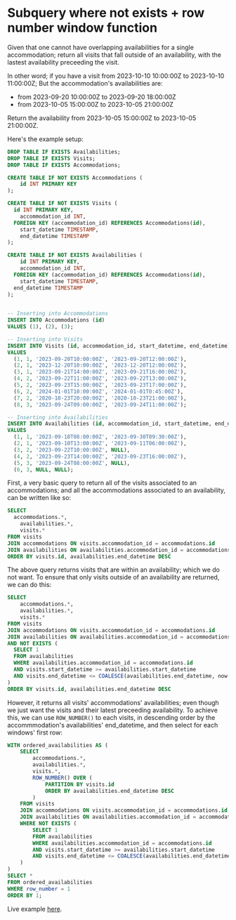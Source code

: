 # Subquery where not exists + row number window function

Given that one cannot have overlapping availabilities for a single accommodation;
return all visits that fall outside of an availability, with the lastest availability preceeding the visit.

In other word; if you have a visit from 2023-10-10 10:00:00Z to 2023-10-10 11:00:00Z;
But the accommodation's availabilities are:
  - from 2023-09-20 10:00:00Z to 2023-09-20 18:00:00Z
  - from 2023-10-05 15:00:00Z to 2023-10-05 21:00:00Z

Return the availability from 2023-10-05 15:00:00Z to 2023-10-05 21:00:00Z.

Here's the example setup:
```sql
DROP TABLE IF EXISTS Availabilities;
DROP TABLE IF EXISTS Visits;
DROP TABLE IF EXISTS Accommodations;

CREATE TABLE IF NOT EXISTS Accommodations (
	id INT PRIMARY KEY
);

CREATE TABLE IF NOT EXISTS Visits (
  id INT PRIMARY KEY,
	accommodation_id INT,
  FOREIGN KEY (accommodation_id) REFERENCES Accommodations(id),
	start_datetime TIMESTAMP, 
	end_datetime TIMESTAMP
);

CREATE TABLE IF NOT EXISTS Availabilities (
	id INT PRIMARY KEY,
	accommodation_id INT,
  FOREIGN KEY (accommodation_id) REFERENCES Accommodations(id),
	start_datetime TIMESTAMP,
  end_datetime TIMESTAMP
);
 

-- Inserting into Accommodations
INSERT INTO Accommodations (id)
VALUES (1), (2), (3);

-- Inserting into Visits
INSERT INTO Visits (id, accommodation_id, start_datetime, end_datetime)
VALUES 
  (1, 1, '2023-09-20T10:00:00Z', '2023-09-20T12:00:00Z'),
  (2, 1, '2023-12-20T10:00:00Z', '2023-12-20T12:00:00Z'),
  (3, 1, '2023-09-21T14:00:00Z', '2023-09-21T16:00:00Z'),
  (4, 2, '2023-09-22T11:00:00Z', '2023-09-22T13:00:00Z'),
  (5, 2, '2023-09-23T15:00:00Z', '2023-09-23T17:00:00Z'),
  (6, 2, '2024-01-01T10:00:00Z', '2024-01-01T0:45:00Z'),
  (7, 2, '2020-10-23T20:00:00Z', '2020-10-23T21:00:00Z'),
  (8, 3, '2023-09-24T09:00:00Z', '2023-09-24T11:00:00Z');

-- Inserting into Availabilities
INSERT INTO Availabilities (id, accommodation_id, start_datetime, end_datetime)
VALUES
  (1, 1, '2023-09-18T08:00:00Z', '2023-09-30T09:30:00Z'),
  (2, 1, '2023-09-10T13:00:00Z', '2023-09-11T06:00:00Z'),
  (3, 2, '2023-09-22T10:00:00Z', NULL),
  (4, 2, '2023-09-23T14:00:00Z', '2023-09-23T16:00:00Z'),
  (5, 3, '2023-09-24T08:00:00Z', NULL),
  (6, 3, NULL, NULL);
```

First, a very basic query to return all of the visits associated to an accommodations; and all the accommodations associated to an availability, can be written like so:

```sql
SELECT
  accommodations.*, 
	availabilities.*, 
	visits.*
FROM visits
JOIN accommodations ON visits.accommodation_id = accommodations.id 
JOIN availabilities ON availabilities.accommodation_id = accommodations.id
ORDER BY visits.id, availabilities.end_datetime DESC
```

The above query returns visits that are within an availability; which we do not want.
To ensure that only visits outside of an availability are returned, we can do this:

```sql
SELECT
	accommodations.*, 
	availabilities.*, 
	visits.*
FROM visits
JOIN accommodations ON visits.accommodation_id = accommodations.id 
JOIN availabilities ON availabilities.accommodation_id = accommodations.id
AND NOT EXISTS (
  SELECT 1
  FROM availabilities
  WHERE availabilities.accommodation_id = accommodations.id
  AND visits.start_datetime >= availabilities.start_datetime
  AND visits.end_datetime <= COALESCE(availabilities.end_datetime, now())
)
ORDER BY visits.id, availabilities.end_datetime DESC
```

However, it returns all visits' accommodations' availabilities; even though we just want the visits and their latest preceeding availability.
To achieve this, we can use `ROW_NUMBER()` to each visits, in descending order by the accommmodation's availabilities' end_datetime, and then select for each windows' first row:

```sql
WITH ordered_availabilities AS (
	SELECT
		accommodations.*,
		availabilities.*,
		visits.*,
		ROW_NUMBER() OVER (
			PARTITION BY visits.id
			ORDER BY availabilities.end_datetime DESC
		)
	FROM visits
	JOIN accommodations ON visits.accommodation_id = accommodations.id 
	JOIN availabilities ON availabilities.accommodation_id = accommodations.id
	WHERE NOT EXISTS (
		SELECT 1
		FROM availabilities
		WHERE availabilities.accommodation_id = accommodations.id
		AND visits.start_datetime >= availabilities.start_datetime 
		AND visits.end_datetime <= COALESCE(availabilities.end_datetime, now())
	)
)
SELECT *
FROM ordered_availabilities
WHERE row_number = 1
ORDER BY 1;
```

Live example [here](https://www.db-fiddle.com/f/bj9RrN7Cr6Y7Q15B3p27hU/0).
